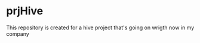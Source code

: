prjHive
=======
This repository is created for a hive project that's going on wrigth now in my company